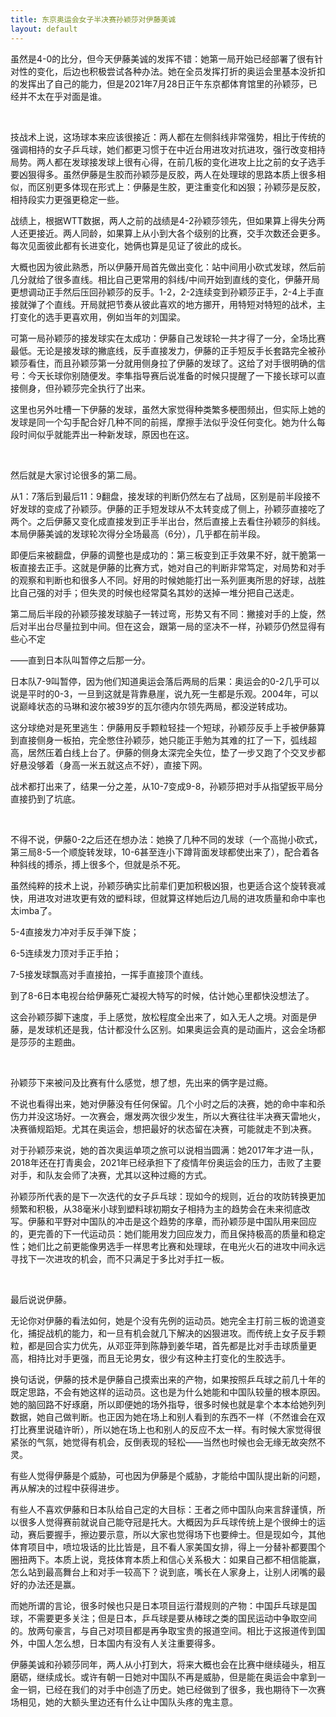 ```yaml
---
title: 东京奥运会女子半决赛孙颖莎对伊藤美诚
layout: default
---
```


虽然是4-0的比分，但今天伊藤美诚的发挥不错：她第一局开始已经部署了很有针对性的变化，后边也积极尝试各种办法。她在全员发挥打折的奥运会里基本没折扣的发挥出了自己的能力，但是2021年7月28日正午东京都体育馆里的孙颖莎，已经并不太在乎对面是谁。

<br>

技战术上说，这场球本来应该很接近：两人都在左侧斜线非常强势，相比于传统的强调相持的女子乒乓球，她们都更习惯于在中近台用进攻对抗进攻，强行改变相持局势。两人都在发球接发球上很有心得，在前几板的变化进攻上比之前的女子选手要凶狠得多。虽然伊藤是生胶而孙颖莎是反胶，两人在处理球的思路本质上很多相似，而区别更多体现在形式上：伊藤是生胶，更注重变化和凶狠；孙颖莎是反胶，相持段实力更强更稳定一些。

战绩上，根据WTT数据，两人之前的战绩是4-2孙颖莎领先，但如果算上得失分两人还更接近。两人同龄，如果算上从小到大各个级别的比赛，交手次数还会更多。每次见面彼此都有长进变化，她俩也算是见证了彼此的成长。

大概也因为彼此熟悉，所以伊藤开局首先做出变化：站中间用小砍式发球，然后前几分就给了很多直线。相比自己更常用的斜线/中间开始到直线的变化，伊藤开局更想调动正手然后压回孙颖莎的反手。1-2，2-2连续变到孙颖莎正手，2-4上手直接就弹了个直线。开局就把节奏从彼此喜欢的地方挪开，用特短对特短的战术，主打变化的选手更喜欢用，例如当年的刘国梁。

可第一局孙颖莎的接发球实在太成功：伊藤自己发球轮一共才得了一分，全场比赛最低。无论是接发球的撇底线，反手直接发力，伊藤的正手短反手长套路完全被孙颖莎看住，而且孙颖莎第一分就用侧身拉了伊藤的发球了。这给了对手很明确的信号：今天长球你别随便发。李隼指导赛后说准备的时候只提醒了一下接长球可以直接侧身，但孙颖莎完全执行了出来。

这里也另外吐槽一下伊藤的发球，虽然大家觉得种类繁多梗图频出，但实际上她的发球是同一个勾手配合好几种不同的前摇，摩擦手法似乎没任何变化。她为什么每段时间似乎就能弄出一种新发球，原因也在这。

<br>

然后就是大家讨论很多的第二局。

从1：7落后到最后11：9翻盘，接发球的判断仍然左右了战局，区别是前半段接不好发球的变成了孙颖莎。伊藤的正手短发球从不太转变成了侧上，孙颖莎直接吃了两个。之后伊藤又变化成直接发到正手半出台，然后直接上去看住孙颖莎的斜线。本局伊藤美诚的发球轮次得分全场最高（6分），几乎都在前半段。

即便后来被翻盘，伊藤的调整也是成功的：第三板变到正手效果不好，就干脆第一板直接去正手。这就是伊藤的比赛方式，她对自己的判断非常笃定，对局势和对手的观察和判断也和很多人不同。好用的时候她能打出一系列匪夷所思的好球，战胜比自己强的对手；但失灵的时候也经常莫名其妙的送掉一堆分把自己送走。

第二局后半段的孙颖莎接发球脑子一转过弯，形势又有不同：撇接对手的上旋，然后对半出台尽量拉到中间。但在这会，跟第一局的坚决不一样，孙颖莎仍然显得有些心不定

——直到日本队叫暂停之后那一分。

日本队7-9叫暂停，因为他们知道奥运会落后两局的后果：奥运会的0-2几乎可以说是平时的0-3，一旦到这就是背靠悬崖，说九死一生都是乐观。2004年，可以说巅峰状态的马琳和波尔被39岁的瓦尔德内尔领先两局，都没逆转成功。

这分球绝对是死里逃生：伊藤用反手颗粒轻挂一个短球，孙颖莎反手上手被伊藤算到直接侧身一板拍，完全憋住孙颖莎，她只能正手勉为其难的扛了一下，弧线超高，居然压着白线上台了。伊藤的侧身太深完全失位，垫了一步又跑了个交叉步都好悬没够着（身高一米五就这点不好），直接下网。

战术都打出来了，结果一分之差，从10-7变成9-8，孙颖莎把对手从指望扳平局分直接扔到了坑底。

<br>

不得不说，伊藤0-2之后还在想办法：她换了几种不同的发球（一个高抛小砍式，第三局8-5一个顺旋转发球，10-6甚至连小下蹲背面发球都使出来了），配合着各种斜线的搏杀，搏上很多个，但就是杀不死。

虽然纯粹的技术上说，孙颖莎确实比前辈们更加积极凶狠，也更适合这个旋转衰减快，用进攻对进攻更有效的塑料球，但就算这样她后边几局的进攻质量和命中率也太imba了。

5-4直接发力冲对手反手弹下旋；

6-5连续发力顶对手正手拍；

7-5接发球飘高对手直接拍，一挥手直接顶个直线。

到了8-6日本电视台给伊藤死亡凝视大特写的时候，估计她心里都快没想法了。

这会孙颖莎脚下速度，手上感觉，放松程度全出来了，如入无人之境。对面是伊藤，是发球机还是我，估计都没什么区别。如果奥运会真的是动画片，这会全场都是莎莎的主题曲。

<br>

孙颖莎下来被问及比赛有什么感觉，想了想，先出来的俩字是过瘾。

不说也看得出来，她对伊藤没有任何保留。几个小时之后的决赛，她的命中率和杀伤力并没这场好。一次赛会，爆发两次很少发生，所以大赛往往半决赛天雷地火，决赛循规蹈矩。尤其在奥运会，想把最好的状态留在决赛，可能就走不到决赛。

对于孙颖莎来说，她的首次奥运单项之旅可以说相当圆满：她2017年才进一队，2018年还在打青奥会，2021年已经承担下了疫情年份奥运会的压力，击败了主要对手，和队友会师了决赛，尤其以这种过瘾的方式。

孙颖莎所代表的是下一次迭代的女子乒乓球：现如今的规则，近台的攻防转换更加频繁和积极，从38毫米小球到塑料球初期女子相持为主的趋势会在未来彻底改写。伊藤和平野对中国队的冲击是这个趋势的序章，而孙颖莎是中国队用来回应的，更完善的下一代运动员：她们能用发力回应发力，而且保持极高的质量和稳定性；她们比之前更能像男选手一样思考比赛和处理球，在电光火石的进攻中间永远寻找下一次进攻的机会，而不只满足于多比对手扛一板。

<br>

最后说说伊藤。

无论你对伊藤的看法如何，她是个没有先例的运动员。她完全主打前三板的诡道变化，捕捉战机的能力，和一旦有机会就几下解决的凶狠进攻。而传统上女子反手颗粒，都是回合实力优先，从邓亚萍到陈静到姜华珺，首先都是比对手击球质量更高，相持比对手更强，而且无论男女，很少有这种主打变化的生胶选手。

换句话说，伊藤的技术是伊藤自己摸索出来的产物，如果按照乒乓球之前几十年的既定思路，不会有她这样的运动员。这也是为什么她能和中国队较量的根本原因。她的脑回路不好琢磨，所以即便她的场外指导，很多时候也就是拿个本本给她列列数据，她自己做判断。也正因为她在场上和别人看到的东西不一样（不然谁会在双打比赛里说磕许昕），所以她在场上也和别人的反应不太一样。有时候大家觉得很紧张的气氛，她觉得有机会，反倒表现的轻松——当然也时候也会无缘无故突然不灵。

有些人觉得伊藤是个威胁，可也因为伊藤是个威胁，才能给中国队提出新的问题，再从解决的过程中获得进步。

有些人不喜欢伊藤和日本队给自己定的大目标：王者之师中国队向来言辞谨慎，所以很多人觉得赛前就说自己能夺冠是托大。大概因为乒乓球传统上是个很绅士的运动，赛后要握手，擦边要示意，所以大家也觉得场下也要绅士。但是现如今，其他体育项目中，喷垃圾话的比比皆是，且不看人家美国女排，得上一分替补都要围个圈扭两下。本质上说，竞技体育本质上和信心关系极大：如果自己都不相信能赢，怎么站到最高舞台上和对手一较高下？说到底，嘴长在人家身上，让别人闭嘴的最好的办法还是赢。

而她所谓的言论，很多时候也只是日本项目运行潜规则的产物：中国乒乓球是国球，不需要更多关注；但是日本，乒乓球是要从棒球之类的国民运动中争取空间的。放两句豪言，与自己对项目都是再争取宝贵的报道空间。相比于这报道传到国外，中国人怎么想，日本国内有没有人关注重要得多。

伊藤美诚和孙颖莎同年，两人从小打到大，将来大概也会在比赛中继续碰头，相互磨砺，继续成长。或许有朝一日她对中国队不再是威胁，但是能在奥运会中拿到一金一铜，已经在我们的对手中创造了历史。她已经做到了很多，我也期待下一次赛场相见，她的大额头里边还有什么让中国队头疼的鬼主意。